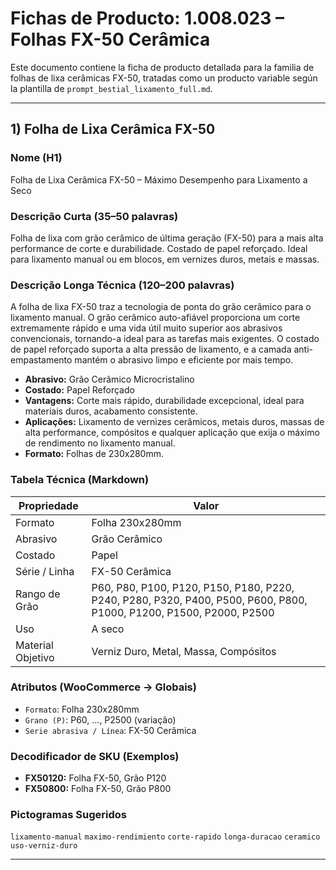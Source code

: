
# Fichas de Producto: 1.008.023 – Folhas FX-50 Cerâmica

Este documento contiene la ficha de producto detallada para la familia de folhas de lixa cerâmicas FX-50, tratadas como un producto variable según la plantilla de `prompt_bestial_lixamento_full.md`.

---

## 1) Folha de Lixa Cerâmica FX-50

### Nome (H1)
Folha de Lixa Cerâmica FX-50 – Máximo Desempenho para Lixamento a Seco

### Descrição Curta (35–50 palavras)
Folha de lixa com grão cerâmico de última geração (FX-50) para a mais alta performance de corte e durabilidade. Costado de papel reforçado. Ideal para lixamento manual ou em blocos, em vernizes duros, metais e massas.

### Descrição Longa Técnica (120–200 palavras)
A folha de lixa FX-50 traz a tecnologia de ponta do grão cerâmico para o lixamento manual. O grão cerâmico auto-afiável proporciona um corte extremamente rápido e uma vida útil muito superior aos abrasivos convencionais, tornando-a ideal para as tarefas mais exigentes. O costado de papel reforçado suporta a alta pressão de lixamento, e a camada anti-empastamento mantém o abrasivo limpo e eficiente por mais tempo.

- **Abrasivo:** Grão Cerâmico Microcristalino
- **Costado:** Papel Reforçado
- **Vantagens:** Corte mais rápido, durabilidade excepcional, ideal para materiais duros, acabamento consistente.
- **Aplicações:** Lixamento de vernizes cerâmicos, metais duros, massas de alta performance, compósitos e qualquer aplicação que exija o máximo de rendimento no lixamento manual.
- **Formato:** Folhas de 230x280mm.

### Tabela Técnica (Markdown)
| Propriedade | Valor |
|---|---|
| Formato | Folha 230x280mm |
| Abrasivo | Grão Cerâmico |
| Costado | Papel |
| Série / Linha | FX-50 Cerâmica |
| Rango de Grão | P60, P80, P100, P120, P150, P180, P220, P240, P280, P320, P400, P500, P600, P800, P1000, P1200, P1500, P2000, P2500 |
| Uso | A seco |
| Material Objetivo | Verniz Duro, Metal, Massa, Compósitos |

### Atributos (WooCommerce → Globais)
- `Formato`: Folha 230x280mm
- `Grano (P)`: P60, ..., P2500 (variação)
- `Serie abrasiva / Línea`: FX-50 Cerâmica

### Decodificador de SKU (Exemplos)
- **FX50120:** Folha FX-50, Grão P120
- **FX50800:** Folha FX-50, Grão P800

### Pictogramas Sugeridos
`lixamento-manual` `maximo-rendimiento` `corte-rapido` `longa-duracao` `ceramico` `uso-verniz-duro`

---
